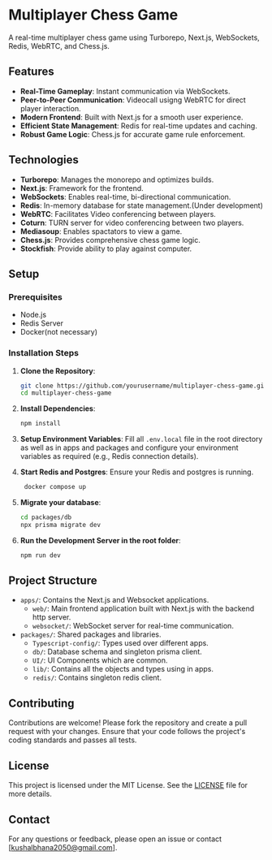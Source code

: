 # Multiplayer Chess Game

A real-time multiplayer chess game using Turborepo, Next.js, WebSockets, Redis, WebRTC, and Chess.js.

## Features

- **Real-Time Gameplay**: Instant communication via WebSockets.
- **Peer-to-Peer Communication**: Videocall usigng WebRTC for direct player interaction.
- **Modern Frontend**: Built with Next.js for a smooth user experience.
- **Efficient State Management**: Redis for real-time updates and caching.
- **Robust Game Logic**: Chess.js for accurate game rule enforcement.

## Technologies

- **Turborepo**: Manages the monorepo and optimizes builds.
- **Next.js**: Framework for the frontend.
- **WebSockets**: Enables real-time, bi-directional communication.
- **Redis**: In-memory database for state management.(Under development)
- **WebRTC**: Facilitates Video conferencing between players.
- **Coturn**: TURN server for video conferencing between two players.
- **Mediasoup**: Enables spactators to view a game.
- **Chess.js**: Provides comprehensive chess game logic.
- **Stockfish**: Provide ability to play against computer.

## Setup

### Prerequisites

- Node.js
- Redis Server
- Docker(not necessary)

### Installation Steps

1. **Clone the Repository**:
    ```sh
    git clone https://github.com/yourusername/multiplayer-chess-game.git
    cd multiplayer-chess-game
    ```

2. **Install Dependencies**:
    ```sh
    npm install
    ```

3. **Setup Environment Variables**:
    Fill all `.env.local` file in the root directory as well as in apps and packages and configure your environment variables as required (e.g., Redis connection details).

4. **Start Redis and Postgres**:
    Ensure your Redis and postgres is running.
   ```sh
    docker compose up
    ```

6. **Migrate your database**:
    ```sh
    cd packages/db
    npx prisma migrate dev
    ```
5. **Run the Development Server in the root folder**:
    ```sh
    npm run dev
    ```

## Project Structure

- `apps/`: Contains the Next.js and Websocket applications.
  - `web/`: Main frontend application built with Next.js with the backend http server.
  - `websocket/`: WebSocket server for real-time communication.
- `packages/`: Shared packages and libraries.
  - `Typescript-config/`: Types used over different apps.
  - `db/`: Database schema and singleton prisma client.
  - `UI/`: UI Components which are common.
  - `lib/`: Contains all the objects and types using in apps.
  - `redis/`: Contains singleton redis client.
  

## Contributing

Contributions are welcome! Please fork the repository and create a pull request with your changes. Ensure that your code follows the project's coding standards and passes all tests.

## License

This project is licensed under the MIT License. See the [LICENSE](LICENSE) file for more details.

## Contact

For any questions or feedback, please open an issue or contact [kushalbhana2050@gmail.com].
